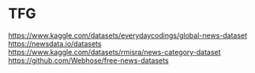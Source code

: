 # TFG
https://www.kaggle.com/datasets/everydaycodings/global-news-dataset
https://newsdata.io/datasets
https://www.kaggle.com/datasets/rmisra/news-category-dataset
https://github.com/Webhose/free-news-datasets
